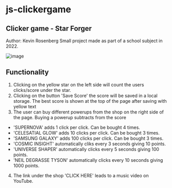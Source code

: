 # js-clickergame
## Clicker game - Star Forger
Author: Kevin Rosenberg
Small project made as part of a school subject in 2022.

![image](https://user-images.githubusercontent.com/90192448/167265276-8cce45f1-b99d-4c8f-8a15-ea76e503e8a4.png)

## Functionality
1. Clicking on the yellow star on the left side will count the users clicks/score under the star.
2. Clicking on the button 'Save Score' the score will be saved in a local storage. The best score is shown at the top of the page after saving with yellow text
3. The user can buy different powerups from the shop on the right side of the page. Buying a powerup subtracts from the score
* 'SUPERNOVA' adds 1 click per click. Can be bought 4 times.
* 'CELESATIAL GLOW' adds 10 clicks per click. Can be bought 3 times.
* 'SAMSUNG GALAXY' adds 100 clicks per click. Can be bought 3 times.
* 'COSMIC INSIGHT' automatically cliks every 3 seconds giving 10 points.
* 'UNIVERSE SHAPER' automatically clicks every 5 seconds giving 100 points.
* 'NEIL DEGRASSE TYSON' automatically clicks every 10 seconds giving 1000 points.
4. The link under the shop 'CLICK HERE' leads to a music video on YouTube.
